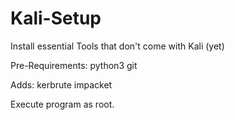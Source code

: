 # Kali-Setup
Install essential Tools that don't come with Kali (yet)

Pre-Requirements:
  python3
  git
  
Adds:
  kerbrute
  impacket
  
Execute program as root.
